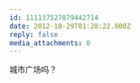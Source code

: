 ```yaml
---
id: 111137527879442714
date: 2012-10-29T01:28:22.000Z
reply: false
media_attachments: 0
---
```


城市广场吗？

